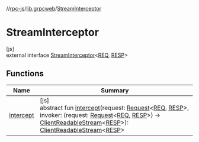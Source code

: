 //[rpc-js](../../../index.md)/[lib.grpcweb](../index.md)/[StreamInterceptor](index.md)

# StreamInterceptor

[js]\
external interface [StreamInterceptor](index.md)&lt;[REQ](index.md), [RESP](index.md)&gt;

## Functions

| Name | Summary |
|---|---|
| [intercept](intercept.md) | [js]<br>abstract fun [intercept](intercept.md)(request: [Request](../-request/index.md)&lt;[REQ](index.md), [RESP](index.md)&gt;, invoker: (request: [Request](../-request/index.md)&lt;[REQ](index.md), [RESP](index.md)&gt;) -&gt; [ClientReadableStream](../-client-readable-stream/index.md)&lt;[RESP](index.md)&gt;): [ClientReadableStream](../-client-readable-stream/index.md)&lt;[RESP](index.md)&gt; |
